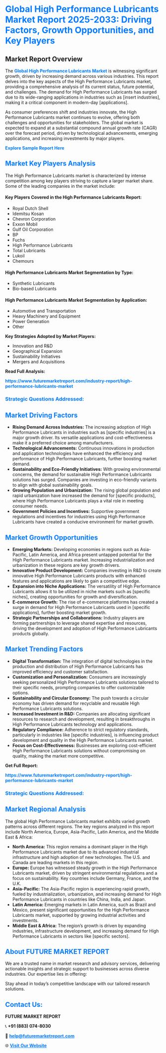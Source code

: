 <h1 style="color: #007BFF;">Global High Performance Lubricants Market Report 2025-2033: Driving Factors, Growth Opportunities, and Key Players</h1>

<section id="overview">
<h2>Market Report Overview</h2>
<p>The <a href="https://www.futuremarketreport.com/industry-report/high-performance-lubricants-market" style="color: #007BFF; text-decoration: none;"><strong>Global High Performance Lubricants Market</strong></a> is witnessing significant growth, driven by increasing demand across various industries. This report delves into the key aspects of the High Performance Lubricants market, providing a comprehensive analysis of its current status, future potential, and challenges. The demand for High Performance Lubricants has surged due to its wide-ranging applications in industries such as [insert industries], making it a critical component in modern-day [applications].</p>
<p>As consumer preferences shift and industries innovate, the High Performance Lubricants market continues to evolve, offering both challenges and opportunities for stakeholders. The global market is expected to expand at a substantial compound annual growth rate (CAGR) over the forecast period, driven by technological advancements, emerging applications, and increasing investments by major players.</p>
</section>

<section id="overview">
<p><a href="https://www.futuremarketreport.com/request-sample/reportId=114389" style="color: #007BFF; text-decoration: none;"><strong>Explore Sample Report Here</strong></a></p>
</section>

<section id="key-players">
<h2 style="color: #007BFF;">Market Key Players Analysis</h2>
<p>The High Performance Lubricants market is characterized by intense competition among key players striving to capture a larger market share. Some of the leading companies in the market include:</p>
<h4>Key Players Covered in the High Performance Lubricants Report:</h4>
<ul><li>Royal Dutch Shell</li><li>Idemitsu Kosan</li><li>Chevron Corporation</li><li>Exxon Mobil</li><li>Gulf Oil Corporation</li><li>BP</li><li>Fuchs</li><li>High Performance Lubricants</li><li>Total Lubricants</li><li>Lukoil</li><li>Chemours</li></ul>
<h4>High Performance Lubricants Market Segmentation by Type:</h4>
<ul><li>Synthetic Lubricants</li><li>Bio-based Lubricants</li></ul>

<h4>High Performance Lubricants Market Segmentation by Application:</h4>
<ul><li>Automotive and Transportation</li><li>Heavy Machinery and Equipment</li><li>Power Generation</li><li>Other</li></ul>
<p><strong>Key Strategies Adopted by Market Players:</strong></p>
<ul>
<li>Innovation and R&D</li>
<li>Geographical Expansion</li>
<li>Sustainability Initiatives</li>
<li>Mergers and Acquisitions</li>
</ul>
</section>

<section>
<p><strong>Read Full Analysis: </strong></p><a href="https://www.futuremarketreport.com/industry-report/high-performance-lubricants-market" style="color: #007BFF; text-decoration: none;"><strong>https://www.futuremarketreport.com/industry-report/high-performance-lubricants-market</strong></a>
<h3 style="color: #007BFF;">Strategic Questions Addressed:</h3>
</section>

<section id="driving-factors">
<h2 style="color: #007BFF;">Market Driving Factors</h2>
<ul>
<li><strong>Rising Demand Across Industries:</strong> The increasing adoption of High Performance Lubricants in industries such as [specific industries] is a major growth driver. Its versatile applications and cost-effectiveness make it a preferred choice among manufacturers.</li>
<li><strong>Technological Advancements:</strong> Continuous innovations in production and application technologies have enhanced the efficiency and performance of High Performance Lubricants, further boosting market demand.</li>
<li><strong>Sustainability and Eco-Friendly Initiatives:</strong> With growing environmental concerns, the demand for sustainable High Performance Lubricants solutions has surged. Companies are investing in eco-friendly variants to align with global sustainability goals.</li>
<li><strong>Growing Population and Urbanization:</strong> The rising global population and rapid urbanization have increased the demand for [specific products], where High Performance Lubricants plays a vital role in meeting consumer needs.</li>
<li><strong>Government Policies and Incentives:</strong> Supportive government regulations and incentives for industries using High Performance Lubricants have created a conducive environment for market growth.</li>
</ul>
</section>

<section id="growth-opportunities">
<h2 style="color: #007BFF;">Market Growth Opportunities</h2>
<ul>
<li><strong>Emerging Markets:</strong> Developing economies in regions such as Asia-Pacific, Latin America, and Africa present untapped potential for the High Performance Lubricants market. Increasing industrialization and urbanization in these regions are key growth drivers.</li>
<li><strong>Innovative Product Development:</strong> Companies investing in R&D to create innovative High Performance Lubricants products with enhanced features and applications are likely to gain a competitive edge.</li>
<li><strong>Expansion into Niche Applications:</strong> The versatility of High Performance Lubricants allows it to be utilized in niche markets such as [specific niches], creating opportunities for growth and diversification.</li>
<li><strong>E-commerce Growth:</strong> The rise of e-commerce platforms has created a surge in demand for High Performance Lubricants used in [specific applications], further boosting market growth.</li>
<li><strong>Strategic Partnerships and Collaborations:</strong> Industry players are forming partnerships to leverage shared expertise and resources, driving the development and adoption of High Performance Lubricants products globally.</li>
</ul>
</section>

<section id="trending-factors">
<h2 style="color: #007BFF;">Market Trending Factors</h2>
<ul>
<li><strong>Digital Transformation:</strong> The integration of digital technologies in the production and distribution of High Performance Lubricants has improved efficiency and customer satisfaction.</li>
<li><strong>Customization and Personalization:</strong> Consumers are increasingly seeking personalized High Performance Lubricants solutions tailored to their specific needs, prompting companies to offer customizable options.</li>
<li><strong>Sustainability and Circular Economy:</strong> The push towards a circular economy has driven demand for recyclable and reusable High Performance Lubricants solutions.</li>
<li><strong>Increased Investment in R&D:</strong> Companies are allocating significant resources to research and development, resulting in breakthroughs in High Performance Lubricants technology and applications.</li>
<li><strong>Regulatory Compliance:</strong> Adherence to strict regulatory standards, particularly in industries like [specific industries], is influencing product development and quality in the High Performance Lubricants market.</li>
<li><strong>Focus on Cost-Effectiveness:</strong> Businesses are exploring cost-efficient High Performance Lubricants solutions without compromising on quality, making the market more competitive.</li>
</ul>
</section>

<section>
<p><strong>Get Full Report: </strong></p><a href="https://www.futuremarketreport.com/industry-report/high-performance-lubricants-market" style="color: #007BFF; text-decoration: none;"><strong>https://www.futuremarketreport.com/industry-report/high-performance-lubricants-market</strong></a>
<h3 style="color: #007BFF;">Strategic Questions Addressed:</h3>
</section>


<section id="regional-analysis">
<h2 style="color: #007BFF;">Market Regional Analysis</h2>
<p>The global High Performance Lubricants market exhibits varied growth patterns across different regions. The key regions analyzed in this report include North America, Europe, Asia-Pacific, Latin America, and the Middle East & Africa:</p>
<ul>
<li><strong>North America:</strong> This region remains a dominant player in the High Performance Lubricants market due to its advanced industrial infrastructure and high adoption of new technologies. The U.S. and Canada are leading markets in this region.</li>
<li><strong>Europe:</strong> Europe has witnessed steady growth in the High Performance Lubricants market, driven by stringent environmental regulations and a focus on sustainability. Key countries include Germany, France, and the U.K.</li>
<li><strong>Asia-Pacific:</strong> The Asia-Pacific region is experiencing rapid growth, fueled by industrialization, urbanization, and increasing demand for High Performance Lubricants in countries like China, India, and Japan.</li>
<li><strong>Latin America:</strong> Emerging markets in Latin America, such as Brazil and Mexico, present significant opportunities for the High Performance Lubricants market, supported by growing industrial activities and investments.</li>
<li><strong>Middle East & Africa:</strong> The region’s growth is driven by expanding industries, infrastructure development, and increasing demand for High Performance Lubricants in sectors like [specific sectors].</li>
</ul>
</section>

<footer>
<h2 style="color: #007BFF;">About FUTURE MARKET REPORT</h2>
<p>We are a trusted name in market research and advisory services, delivering actionable insights and strategic support to businesses across diverse industries. Our expertise lies in offering:</p>

<p>Stay ahead in today’s competitive landscape with our tailored research solutions.</p>

<h2 style="color: #007BFF;">Contact Us:</h2>
<p><strong>FUTURE MARKET REPORT</strong></p>
<p>📞 <strong>+91 (883) 074-8030</strong></p>
<p>📧 <strong><a href="mailto:help@futuremarketreport.com" style="color: #007BFF;">help@futuremarketreport.com</a></strong></p>
<p>🌐 <strong><a href="https://www.futuremarketreport.com/" style="color: #007BFF;">Visit Our Website</a></strong></p>
</footer>